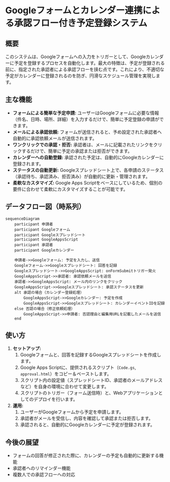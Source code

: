 
# Googleフォームとカレンダー連携による承認フロー付き予定登録システム

## 概要

このシステムは、Googleフォームへの入力をトリガーとして、Googleカレンダーに予定を登録するプロセスを自動化します。最大の特徴は、予定が登録される前に、指定された承認者による承認フローを挟む点です。これにより、不適切な予定がカレンダーに登録されるのを防ぎ、円滑なスケジュール管理を実現します。

## 主な機能

*   **フォームによる簡単な予定申請:** ユーザーはGoogleフォームに必要な情報（件名、日時、場所、詳細）を入力するだけで、簡単に予定登録の申請ができます。
*   **メールによる承認依頼:** フォームが送信されると、予め設定された承認者へ自動的に承認依頼メールが送信されます。
*   **ワンクリックでの承認・拒否:** 承認者は、メールに記載されたリンクをクリックするだけで、簡単に予定の承認または拒否ができます。
*   **カレンダーへの自動登録:** 承認された予定は、自動的にGoogleカレンダーに登録されます。
*   **ステータスの自動更新:** Googleスプレッドシート上で、各申請のステータス（承認待ち、承認済み、拒否済み）が自動的に更新・管理されます。
*   **柔軟なカスタマイズ:** Google Apps Scriptをベースにしているため、個別の要件に合わせて柔軟にカスタマイズすることが可能です。

## データフロー図（時系列）

```mermaid
sequenceDiagram
    participant 申請者
    participant Googleフォーム
    participant Googleスプレッドシート
    participant GoogleAppsScript
    participant 承認者
    participant Googleカレンダー

    申請者->>Googleフォーム: 予定を入力し、送信
    Googleフォーム->>Googleスプレッドシート: 回答を記録
    Googleスプレッドシート->>GoogleAppsScript: onFormSubmitトリガー発火
    GoogleAppsScript->>承認者: 承認依頼メールを送信
    承認者->>GoogleAppsScript: メール内のリンクをクリック
    GoogleAppsScript->>Googleスプレッドシート: 承認ステータスを更新
    alt 承認の場合（カレンダー登録処理）
        GoogleAppsScript->>Googleカレンダー: 予定を作成
        GoogleAppsScript->>Googleスプレッドシート: カレンダーイベントIDを記録
    else 否認の場合（修正依頼処理）
        GoogleAppsScript->>申請者: 否認理由と編集用URLを記載したメールを送信
    end
```


## 使い方

1.  **セットアップ:**
    1.  Googleフォームと、回答を記録するGoogleスプレッドシートを作成します。
    2.  Google Apps Scriptに、提供されるスクリプト（`Code.gs`, `approval.html`）をコピー＆ペーストします。
    3.  スクリプト内の設定値（スプレッドシートID、承認者のメールアドレスなど）を自身の環境に合わせて変更します。
    4.  スクリプトのトリガー（フォーム送信時）と、Webアプリケーションとしてのデプロイを行います。
2.  **運用:**
    1.  ユーザーがGoogleフォームから予定を申請します。
    2.  承認者がメールを受信し、内容を確認して承認または拒否します。
    3.  承認されると、自動的にGoogleカレンダーに予定が登録されます。

## 今後の展望

*   フォームの回答が修正された際に、カレンダーの予定も自動的に更新する機能
*   承認者へのリマインダー機能
*   複数人での承認フローへの対応
